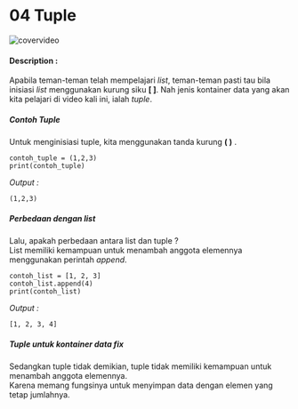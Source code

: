 # 04 Tuple

![covervideo](http://bit.ly/makeaicovervideo)

#### **Description :**
Apabila teman-teman telah mempelajari *list*, teman-teman pasti tau bila inisiasi *list* menggunakan kurung siku **[ ]**. Nah jenis kontainer data yang akan kita pelajari di video kali ini, ialah *tuple*.
##### Contoh Tuple
Untuk menginisiasi tuple, kita menggunakan tanda kurung **( )** .
``` 
contoh_tuple = (1,2,3)
print(contoh_tuple)
```
*Output :*
```
(1,2,3)
```
##### Perbedaan dengan list
Lalu, apakah perbedaan antara list dan tuple ?<br>
List memiliki kemampuan untuk menambah anggota elemennya menggunakan perintah *append*.
```
contoh_list = [1, 2, 3] 
contoh_list.append(4) 
print(contoh_list)
```
*Output :*
```
[1, 2, 3, 4]
```
##### Tuple untuk kontainer data fix
Sedangkan tuple tidak demikian, tuple tidak memiliki kemampuan untuk menambah anggota elemennya.<br>
Karena memang fungsinya untuk menyimpan data dengan elemen yang tetap jumlahnya.